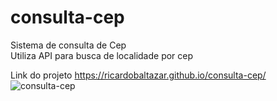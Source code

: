 # consulta-cep
Sistema de consulta de Cep    
Utiliza API para busca de localidade por cep  
  
Link do projeto https://ricardobaltazar.github.io/consulta-cep/  
![consulta-cep](https://user-images.githubusercontent.com/56805229/81863508-baf12480-9541-11ea-9249-2cf49d71d4ac.png)
